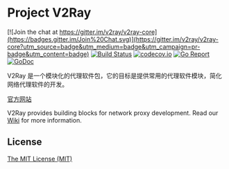 # Project V2Ray

[![Join the chat at https://gitter.im/v2ray/v2ray-core](https://badges.gitter.im/Join%20Chat.svg)](https://gitter.im/v2ray/v2ray-core?utm_source=badge&utm_medium=badge&utm_campaign=pr-badge&utm_content=badge)
[![Build Status](https://travis-ci.org/v2ray/v2ray-core.svg?branch=master)](https://travis-ci.org/v2ray/v2ray-core)
[![codecov.io](https://codecov.io/github/v2ray/v2ray-core/coverage.svg?branch=master)](https://codecov.io/github/v2ray/v2ray-core?branch=master)
[![Go Report](http://goreportcard.com/badge/v2ray/v2ray-core)](https://goreportcard.com/report/v2ray/v2ray-core)
[![GoDoc](https://godoc.org/github.com/v2ray/v2ray-core?status.svg)](https://godoc.org/github.com/v2ray/v2ray-core)

V2Ray 是一个模块化的代理软件包，它的目标是提供常用的代理软件模块，简化网络代理软件的开发。

[官方网站](https://www.v2ray.com/)

V2Ray provides building blocks for network proxy development. Read our [Wiki](https://www.v2ray.com/en/index.html) for more information.

## License
[The MIT License (MIT)](https://raw.githubusercontent.com/v2ray/v2ray-core/master/LICENSE)
